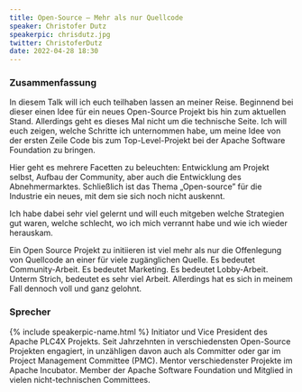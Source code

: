 ```yaml
---
title: Open-Source – Mehr als nur Quellcode
speaker: Christofer Dutz
speakerpic: chrisdutz.jpg
twitter: ChristoferDutz
date: 2022-04-28 18:30
---
```


### Zusammenfassung

In diesem Talk will ich euch teilhaben lassen an meiner Reise. Beginnend bei dieser einen Idee für ein neues Open-Source Projekt bis hin zum aktuellen Stand. Allerdings geht es dieses Mal nicht um die technische Seite.
Ich will euch zeigen, welche Schritte ich unternommen habe, um meine Idee von der ersten Zeile Code bis zum Top-Level-Projekt bei der Apache Software Foundation zu bringen.

Hier geht es mehrere Facetten zu beleuchten: Entwicklung am Projekt selbst, Aufbau der Community, aber auch die Entwicklung des Abnehmermarktes. Schließlich ist das Thema „Open-source” für die Industrie ein neues, mit dem sie sich noch nicht auskennt.

Ich habe dabei sehr viel gelernt und will euch mitgeben welche Strategien gut waren, welche schlecht, wo ich mich verrannt habe und wie ich wieder herauskam.

Ein Open Source Projekt zu initiieren ist viel mehr als nur die Offenlegung von Quellcode an einer für viele zugänglichen Quelle. Es bedeutet Community-Arbeit. Es bedeutet Marketing. Es bedeutet Lobby-Arbeit. Unterm Strich, bedeutet es sehr viel Arbeit. Allerdings hat es sich in meinem Fall dennoch voll und ganz gelohnt.

### Sprecher

{% include speakerpic-name.html %} Initiator und Vice President des Apache PLC4X Projekts. Seit Jahrzehnten in verschiedensten Open-Source Projekten engagiert, in unzähligen davon auch als Committer oder gar im Project Management Committee (PMC). Mentor verschiedenster Projekte im Apache Incubator. Member der Apache Software Foundation und Mitglied in vielen nicht-technischen Committees.
